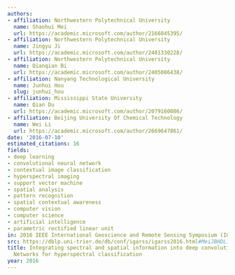 ```yaml
---
authors:
- affiliation: Northwestern Polytechnical University
  name: Shaohui Mei
  url: https://academic.microsoft.com/author/2166045395/
- affiliation: Northwestern Polytechnical University
  name: Jingyu Ji
  url: https://academic.microsoft.com/author/2401330228/
- affiliation: Northwestern Polytechnical University
  name: Qianqian Bi
  url: https://academic.microsoft.com/author/2405086438/
- affiliation: Nanyang Technological University
  name: Junhui Hou
  slug: junhui_hou
- affiliation: Mississippi State University
  name: Qian Du
  url: https://academic.microsoft.com/author/2079160086/
- affiliation: Beijing University Of Chemical Technology
  name: Wei Li
  url: https://academic.microsoft.com/author/2669647861/
date: '2016-07-10'
estimated_citations: 16
fields:
- deep learning
- convolutional neural network
- contextual image classification
- hyperspectral imaging
- support vector machine
- spatial analysis
- pattern recognition
- spatial contextual awareness
- computer vision
- computer science
- artificial intelligence
- parametric rectified linear unit
in: 2016 IEEE International Geoscience and Remote Sensing Symposium (IGARSS)
src: https://dblp.uni-trier.de/db/conf/igarss/igarss2016.html#MeiJBHDL16
title: Integrating spectral and spatial information into deep convolutional Neural
  Networks for hyperspectral classification
year: 2016
---
```

